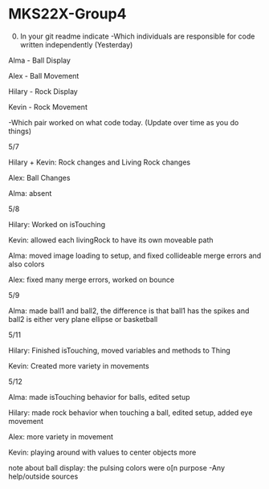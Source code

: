 # MKS22X-Group4
0. In your git readme indicate
-Which individuals are responsible for code written independently (Yesterday)

Alma - Ball Display

Alex - Ball Movement

Hilary - Rock Display

Kevin  - Rock Movement


-Which pair worked on what code today. (Update over time as you do things)

5/7

Hilary + Kevin: Rock changes and Living Rock changes

Alex: Ball Changes

Alma: absent

5/8

Hilary: Worked on isTouching

Kevin: allowed each livingRock to have its own moveable path

Alma: moved image loading to setup, and fixed collideable merge errors and also colors

Alex: fixed many merge errors, worked on bounce

5/9

Alma: made ball1 and ball2, the difference is that ball1 has the spikes and ball2 is
either very plane ellipse or basketball

5/11

Hilary: Finished isTouching, moved variables and methods to Thing

Kevin: Created more variety in movements

5/12

Alma: made isTouching behavior for balls, edited setup

Hilary: made rock behavior when touching a ball, edited setup, added eye movement

Alex: more variety in movement

Kevin: playing around with values to center objects more

note about ball display: the pulsing colors were o[n purpose
-Any help/outside sources
